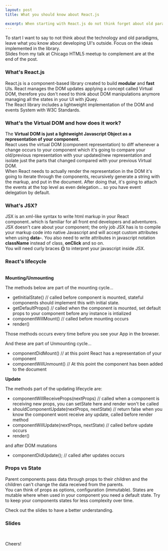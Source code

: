```yaml
---
layout: post
title: What you should know about React.js

excerpt: When starting with React.js do not think forget about old paradigms, leave what you know about developing UI's outside. Focus on the ideas implemented in the library.
---
```


To start I want to say to not think about the technology and old paradigms, leave what you know about developing UI's outside. Focus on the ideas implemented in the library. <br>
Slides from my talk at Chicago HTML5 meetup to complement are at the end of the post.

### What's React.js

React.js is a component-based library created to build **modular** and **fast** UIs. React manages the DOM updates applying a concept called Virtual DOM, therefore you don't need to think about DOM manipulations anymore managing all the states in your UI with jQuey. <br>
The React library includes a lightweight implementation of the DOM and events System with W3C Standards.

### What's the Virtual DOM and how does it work?

The **Virtual DOM is just a lightweight Javascript Object as a representation of your component**. <br> 
React uses the virtual DOM (component representation) to diff whenever a change occurs to your component which it's going to compare your old/previous representation with your updated/new representation and isolate just the parts that changed compared with your previous Virtual DOM. <br>
When React needs to actually render the representation in the DOM it's going to iterate through the components, recursively generate a string with the markup, and put in the document. After doing that, it's going to attach the events at the top level as even delegation... so you have event delegation by default.

### What's JSX?

JSX is an xml-like syntax to write html markup in your React component..which is familiar for all front end developers and adventurers. <br>
JSX doesn't care about your component; the only job JSX has is to compile your markup code into native Javascript and will accept custom attributes when using **data-**. You also need to write attributes in javascript notation **className** instead of class, **onClick** and so on. <br>
You will need curly braces **{}** to interpret your javascript inside JSX.

### React's lifecycle
    
<br> **Mounting/Unmounting**
    
The methods below are part of the mounting cycle...

- getInitialState() // called before component is mounted, stateful components should implement this with initial state.
- getDefaultProps() // called when the component is mounted, set default props to your component before any instance is intialized
- componentWillMount() // called before mounting occurs
- render()

Those methods occurs every time before you see your App in the browser.

And these are part of Unmounting cycle...

- componentDidMount() // at this point React has a representation of your component
- componentWillUnmount() // At this point the component has been added to the document

**Update**

The methods part of the updating lifecycle are:

- componentWillReceiveProps(nextProps) // called when a component is receiving new props, you can setState here and render won't be called
- shouldComponentUpdate(nextProps, nextState) // return false when you know the component wont receive any update, called before render method
- componentWillUpdate(nextProps, nextState) // called before update occurs
- render()

and after DOM mutations

- componentDidUpdate(); // called after updates occurs

### Props vs State

Parent components pass data through props to their children and the children can't change the data received from the parents. <br>
You can think of props as options, configuration (immutable).
States are mutable where when used in your component you need a default state. Try to keep your components states for less complexity over time. <br>

Check out the slides to have a better understanding.

### Slides

<br>
<script async class="speakerdeck-embed" data-id="8b2d15f2f6bb46218bbf4bf34df1f306" data-ratio="1.33333333333333" src="//speakerdeck.com/assets/embed.js"></script>


Cheers!
